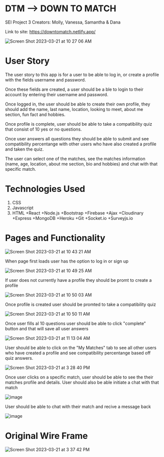 # DTM --> DOWN TO MATCH

SEI Project 3
Creators: Molly, Vanessa, Samantha & Dana

Link to site: https://downtomatch.netlify.app/


![Screen Shot 2023-03-21 at 10 27 06 AM](https://user-images.githubusercontent.com/97205531/226637444-283c6424-1878-4b1f-afb7-2a6b5c9e3de5.png)

# User Story

The user story to this app is for a user to be able to log in, or create a profile with the fields username and password.

Once these fields are created, a user should be a ble to login to their account by entering their username and password.


Once logged in, the user should be able to create their own profile, they should add the name, last name, location, looking to meet, about me section, fun fact and hobbies. 

Once profile is complete, user should be able to take a compatibility quiz that consist of 10 yes or no questions. 

Once user answers all questions they should be able to submit and see compatibility percentange with other users who have also created a profile and taken the quiz.

The user can select one of the matches, see the matches information (name, age, location, about me section, bio and hobbies) and chat with that specific match. 

# Technologies Used

1. CSS 
2. Javascript 
3. HTML
+React
+Node.js
+Bootstrap
+Firebase
+Ajax
+Cloudinary
+Express
+MongoDB
+Heroku
+Git
+Socket.io
+Surveyjs.io

# Pages and Functionality


![Screen Shot 2023-03-21 at 10 43 21 AM](https://user-images.githubusercontent.com/97205531/226649884-e3cb1b54-093b-446e-94c4-0095cee0c492.png)

When page first loads user has the option to log in or sign up

![Screen Shot 2023-03-21 at 10 49 25 AM](https://user-images.githubusercontent.com/97205531/226650147-1cff089f-10cc-4005-8bc9-7c2de6974d06.png)
 
If user does not currently have a profile they should be promt to create a profile 

![Screen Shot 2023-03-21 at 10 50 03 AM](https://user-images.githubusercontent.com/97205531/226650398-a7fc3869-ab9d-4654-9841-06dad8017772.png)

Once profile is created user should be promted to take a compatibility quiz

![Screen Shot 2023-03-21 at 10 50 11 AM](https://user-images.githubusercontent.com/97205531/226650671-82fd69f9-660b-4f7f-8c60-b121179a839c.png)

Once user fills al 10 questions user should be able to click "complete" button and that will save all user answers

![Screen Shot 2023-03-21 at 11 13 04 AM](https://user-images.githubusercontent.com/97205531/226651407-36c4d5ab-104e-4919-957a-851b65e74d1b.png)

User should be able to click on the "My Matches" tab to see all other users who have created a profile and see compatibility percentange based off quiz answers.

![Screen Shot 2023-03-21 at 3 28 40 PM](https://user-images.githubusercontent.com/97205531/226720104-204968aa-d5e9-4032-91f6-2abe456e14b1.png)

Once user clicks on a specific match, user should be able to see the their matches profile and details. User should also be able initiate a chat with that match 

![image](https://user-images.githubusercontent.com/97205531/226738927-9e1d104d-7285-475e-abe4-1bddae1f74b3.png)

User should be able to chat with their match and recive a message back

![image](https://user-images.githubusercontent.com/97205531/226739645-6dadf223-dc0f-445b-bf77-88b2714118a8.png)


# Original Wire Frame 

![Screen Shot 2023-03-21 at 3 37 42 PM](https://user-images.githubusercontent.com/97205531/226722080-c07465c0-249d-4bf8-8bda-272c66a43186.png)







